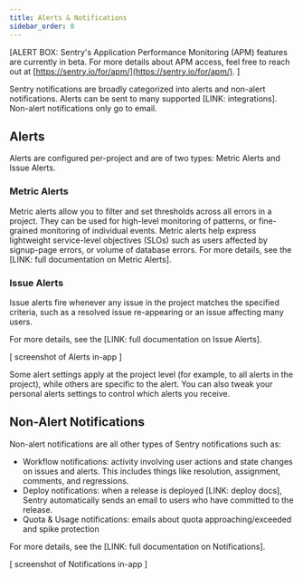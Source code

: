```yaml
---
title: Alerts & Notifications
sidebar_order: 0
---
```


[ALERT BOX: Sentry's Application Performance Monitoring (APM) features are currently in beta. For more details about APM access, feel free to reach out at [https://sentry.io/for/apm/](https://sentry.io/for/apm/). ]

Sentry notifications are broadly categorized into alerts and non-alert notifications. Alerts can be sent to many supported [LINK: integrations]. Non-alert notifications only go to email.

## Alerts

Alerts are configured per-project and are of two types: Metric Alerts and Issue Alerts.

### Metric Alerts

Metric alerts allow you to filter and set thresholds across all errors in a project. They can be used for high-level monitoring of patterns, or fine-grained monitoring of individual events. Metric alerts help express lightweight service-level objectives (SLOs) such as users affected by signup-page errors, or volume of database errors. For more details, see the [LINK: full documentation on Metric Alerts].

### Issue Alerts

Issue alerts fire whenever any issue in the project matches the specified criteria, such as a resolved issue re-appearing or an issue affecting many users.

For more details, see the [LINK: full documentation on Issue Alerts].

[ screenshot of Alerts in-app ]

Some alert settings apply at the project level (for example, to all alerts in the project), while others are specific to the alert. You can also tweak your personal alerts settings to control which alerts you receive.

## Non-Alert Notifications

Non-alert notifications are all other types of Sentry notifications such as:

- Workflow notifications: activity involving user actions and state changes on issues and alerts. This includes things like resolution, assignment, comments, and regressions.
- Deploy notifications: when a release is deployed [LINK: deploy docs], Sentry automatically sends an email to users who have committed to the release.
- Quota & Usage notifications: emails about quota approaching/exceeded and spike protection

For more details, see the [LINK: full documentation on Notifications].

[ screenshot of Notifications in-app ]
